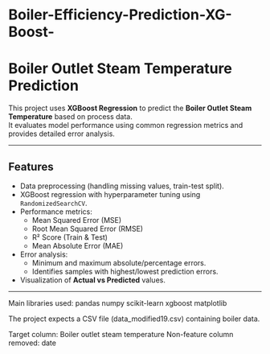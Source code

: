 # Boiler-Efficiency-Prediction-XG-Boost-
# Boiler Outlet Steam Temperature Prediction

This project uses **XGBoost Regression** to predict the **Boiler Outlet Steam Temperature** based on process data.  
It evaluates model performance using common regression metrics and provides detailed error analysis.

---

## Features
- Data preprocessing (handling missing values, train-test split).
- XGBoost regression with hyperparameter tuning using `RandomizedSearchCV`.
- Performance metrics:
  - Mean Squared Error (MSE)
  - Root Mean Squared Error (RMSE)
  - R² Score (Train & Test)
  - Mean Absolute Error (MAE)
- Error analysis:
  - Minimum and maximum absolute/percentage errors.
  - Identifies samples with highest/lowest prediction errors.
- Visualization of **Actual vs Predicted** values.

---
Main libraries used:
pandas
numpy
scikit-learn
xgboost
matplotlib

The project expects a CSV file (data_modified19.csv) containing boiler data.

Target column:
Boiler outlet steam temperature
Non-feature column removed:
date

